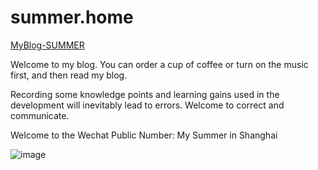 # summer.home

[MyBlog-SUMMER](https://www.huangyingsheng.com)

Welcome to my blog. You can order a cup of coffee or turn on the music first, and then read my blog.


Recording some knowledge points and learning gains used in the development will inevitably lead to errors. Welcome to correct and communicate.


Welcome to the Wechat Public Number: My Summer in Shanghai

![image](
https://summer-blog-images.oss-cn-shanghai.aliyuncs.com/wechat.jpg)
